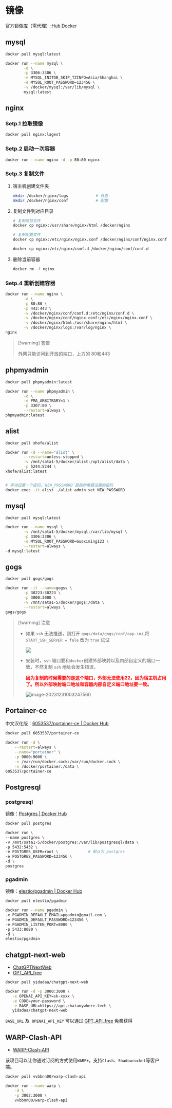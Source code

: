 # 镜像

官方镜像库（需代理）:[Hub Docker](https://hub.docker.com/)

## mysql

``` bash
docker pull mysql:latest

docker run --name mysql \
        -d \
        -p 3306:3306 \
        -e MYSQL_INITDB_SKIP_TZINFO=Asia/Shanghai \
        -e MYSQL_ROOT_PASSWORD=123456 \
        -v /docker/mysql:/var/lib/mysql \
        mysql:latest
```



## nginx

### Setp.1 拉取镜像

``` bash
docker pull nginx:lagest
```

### Setp.2 启动一次容器

``` bash
docker run --name nginx -d -p 80:80 nginx
```

### Setp.3 复制文件

1. 宿主机创建文件夹

    ``` bash
    mkdir /docker/nginx/logs			# 日志
    mkdir /docker/nginx/conf			# 配置
    ```

2. 复制文件到对应目录

    ``` bash
    # 复制项目文件
    docker cp nginx:/usr/share/nginx/html /docker/nginx
    
    # 复制配置文件
    docker cp nginx:/etc/nginx/nginx.conf /docker/nginx/conf/nginx.conf
    
    docker cp nginx:/etc/nginx/conf.d /docker/nginx/conf/conf.d
    ```

3. 删除当前容器

    ``` bash
    docker rm -f nginx
    ```

### Setp.4 重新创建容器

``` bash
docker run --name nginx \
        -d \
        -p 80:80 \
        -p 443:443 \
        -v /docker/nginx/conf/conf.d:/etc/nginx/conf.d \
        -v /docker/nginx/conf/nginx.conf:/etc/nginx/nginx.conf \
        -v /docker/nginx/html:/usr/share/nginx/html \
        -v /docker/nginx/logs:/var/log/nginx \
nginx
```



> [!warning] 警告
>
> 外网只能访问到开放的端口，上方的 80和443





## phpmyadmin

``` bash
docker pull phpmyadmin:latest

docker run --name phpmyadmin \
        -d \
        -e PMA_ARBITRARY=1 \
        -p 3307:80 \
        --restart=always \
phpmyadmin:latest
```

## alist

``` bash
docker pull xhofe/alist

docker run -d --name="alist" \
        --restart=unless-stopped \
        -v /mnt/sata1-5/docker/alist:/opt/alist/data \
        -p 5244:5244 \
xhofe/alist:latest


# 手动设置一个密码,`NEW_PASSWORD`是指你需要设置的密码
docker exec -it alist ./alist admin set NEW_PASSWORD
```



## mysql

``` bash
docker pull mysql:latest

docker run --name mysql \
        -v /mnt/sata1-5/docker/mysql:/var/lib/mysql \
        -p 3306:3306 \
        -e MYSQL_ROOT_PASSWORD=Guoximing123 \
        --restart=always \
-d mysql:latest
```



## gogs

``` bash
docker pull gogs/gogs

docker run -it --name=gogss \
        -p 30223:30223 \
        -p 3000:3000 \
        -v /mnt/sata1-5/docker/gogs:/data \
        --restart=always \
gogs/gogs
```



> [!warning] 注意
>
> - 如果 `ssh` 无法推送，则打开 `gogs/data/gogs/conf/app.ini`,将 `START_SSH_SERVER = fale` 改为 `true` 试试
>
>     ![](./assets/image-20231231003500409.png)
>
> - 安装时，`ssh` 端口要和`docker`创建外部映射以及内部自定义的端口一致，不然复制 `ssh` 地址会发生错误。
>
>     <span style="color:red;font-weight:bold;">因为复制的时候需要的是这个端口，外部无法使用22，因为宿主机占用了。所以外部映射端口地址和容器内部自定义端口地址要一致。</span>
>     
>     ![image-20231231003247560](./assets/image-20231231003247560.png)

 



## Portainer-ce

中文汉化版：[6053537/portainer-ce | Docker Hub](https://hub.docker.com/r/6053537/portainer-ce)

``` bash
docker pull 6053537/portainer-ce

docker run -d \
    --restart=always \
    --name="portainer" \
    -p 9000:9000 \
    -v /var/run/docker.sock:/var/run/docker.sock \
    -v /docker/portainer:/data \
6053537/portainer-ce
```



## Postgresql

### postgresql

镜像：[Postgres | Docker Hub](https://hub.docker.com/_/postgres)

``` bash
docker pull postgres

docker run \
--name postgres \
-v /mnt/sata1-5/docker/postgres:/var/lib/postgresql/data \
-p 5432:5432 \
-e POSTGRES_USER=root \				# 默认为 postgres
-e POSTGRES_PASSWORD=123456 \
-d \
postgres
```



### pgadmin

镜像：[elestio/pgadmin | Docker Hub](https://hub.docker.com/r/elestio/pgadmin)

``` bash
docker pull elestio/pgadmin

docker run --name pgadmin \
-e PGADMIN_DEFAULT_EMAIL=pgadmin@gmail.com \
-e PGADMIN_DEFAULT_PASSWORD=123456 \
-e PGADMIN_LISTEN_PORT=8080 \
-p 5433:8080 \
-d \
elestio/pgadmin
```



## chatgpt-next-web

- [ChatGPTNextWeb](https://github.com/ChatGPTNextWeb/ChatGPT-Next-Web)
- [GPT_API_free](https://github.com/chatanywhere/GPT_API_free?tab=readme-ov-file)

``` bash
docker pull yidadaa/chatgpt-next-web

docker run -d -p 3000:3000 \
   -e OPENAI_API_KEY=sk-xxxx \
   -e CODE=your-password \
   -e BASE_URL=https://api.chatanywhere.tech \
   yidadaa/chatgpt-next-web
```

`BASE_URL` 及` OPENAI_API_KEY` 可以通过 [GPT_API_free](https://github.com/chatanywhere/GPT_API_free?tab=readme-ov-file) 免费获得





## WARP-Clash-API

- [WARP-Clash-API](https://github.com/vvbbnn00/WARP-Clash-API)

该项目可以让你通过订阅的方式使用`WARP+`，支持`Clash`、`Shadowrocket`等客户端。

``` bash
docker pull vvbbnn00/warp-clash-api

docker run --name warp \
	-d \
	-p 3002:3000 \
	vvbbnn00/warp-clash-api
```

